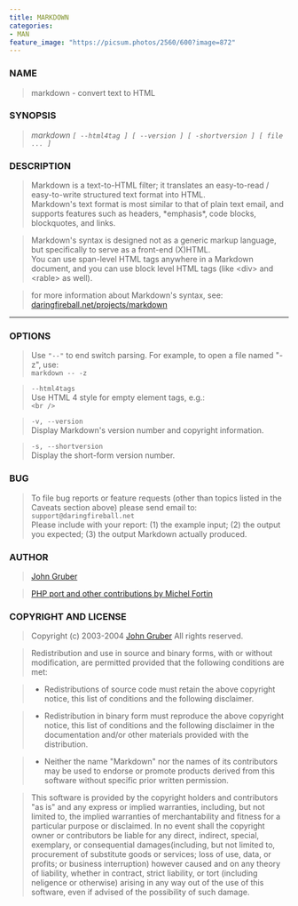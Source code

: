 ```yaml
---
title: MARKDOWN
categories:
- MAN
feature_image: "https://picsum.photos/2560/600?image=872"
---
```


### NAME
> markdown - convert text to HTML

### SYNOPSIS
> *markdown `[ --html4tag ] [ --version ] [ -shortversion ] [ file ... ]`*

### DESCRIPTION

> Markdown is a text-to-HTML filter; it translates an easy-to-read / easy-to-write structured text format into HTML.  
Markdown's text format is most similar to that of plain text email, and supports features such as headers, \*emphasis\*, code blocks, blockquotes, and links.  

> Markdown's syntax is designed not as a generic markup language, but specifically to serve as a front-end (X)HTML.  
 You can use span-level HTML tags anywhere in a Markdown document, and you can use block level HTML tags (like \<div\> and \<rable\> as well).  

> for more information about Markdown's syntax, see:
[daringfireball.net/projects/markdown](http://daringfireball.net/projects/markdown/)

---
### OPTIONS
> Use `"--"` to end switch parsing. For example, to open a file named "-z", use:  
```markdown -- -z```

> `--html4tags`  
Use HTML 4 style for empty element tags, e.g.:  
`<br />`

> `-v, --version`  
Display Markdown's version number and copyright information.

> `-s, --shortversion`  
Display the short-form version number.

### BUG

> To file bug reports or feature requests (other than topics listed in the Caveats section above) please send email to:
`support@daringfireball.net`  
Please include with your report: (1) the example input; (2) the output you expected; (3) the output Markdown actually produced.

### AUTHOR

>[John Gruber](http://daringfireball.net)

>[PHP port and other contributions by Michel Fortin](http://michelf.com)

### COPYRIGHT AND LICENSE
> Copyright (c) 2003-2004 [John Gruber](http://daringfireball.net) All rights reserved.

> Redistribution and use in source and binary forms, with or without modification, are permitted provided that the following conditions are met:

>* Redistributions of source code must retain the above copyright notice, this list of conditions and the following disclaimer.



>* Redistribution in binary form must reproduce the above copyright notice, this list of conditions and the following  disclaimer in the documentation and/or other materials provided with the distribution.

>* Neither the name "Markdown" nor the names of its contributors may be used to endorse or promote products derived from this software without specific prior written permission.

> This software is provided by the copyright holders and contributors "as is" and any express or implied warranties, including, but not limited to, the implied warranties of merchantability and fitness for a particular purpose or disclaimed. In no event shall the copyright owner or contributors be liable for any direct, indirect, special, exemplary, or consequential damages(including, but not limited to, procurement of substitute goods or services; loss of use, data, or profits; or business interruption) however caused and on any theory of liability, whether in contract, strict liability, or tort (including neligence or otherwise) arising in any way out of the use of this software, even if advised of the possibility of such damage.
